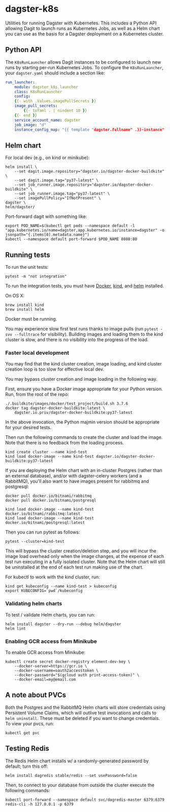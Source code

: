 # dagster-k8s

Utilities for running Dagster with Kubernetes. This includes a Python API allowing Dagit to launch
runs as Kubernetes Jobs, as well as a Helm chart you can use as the basis for a Dagster deployment
on a Kubernetes cluster.

## Python API

The `K8sRunLauncher` allows Dagit instances to be configured to launch new runs by starting per-run
Kubernetes Jobs. To configure the `K8sRunLauncher`, your `dagster.yaml` should include a section
like:

```yaml
run_launcher:
    module: dagster_k8s.launcher
    class: K8sRunLauncher
    config:
    {{- with .Values.imagePullSecrets }}
    image_pull_secrets:
        {{- toYaml . | nindent 10 }}
    {{- end }}
    service_account_name: dagster
    job_image: "d"
    instance_config_map: "{{ template "dagster.fullname" .}}-instance"
```

## Helm chart

For local dev (e.g., on kind or minikube):

    helm install \
        --set dagit.image.repository="dagster.io/dagster-docker-buildkite" \
        --set dagit.image.tag="py37-latest" \
        --set job_runner.image.repository="dagster.io/dagster-docker-buildkite" \
        --set job_runner.image.tag="py37-latest" \
        --set imagePullPolicy="IfNotPresent" \
    dagster \
    helm/dagster/

Port-forward dagit with something like:

    export POD_NAME=$(kubectl get pods --namespace default -l "app.kubernetes.io/name=dagster,app.kubernetes.io/instance=dagster" -o jsonpath="{.items[0].metadata.name}")
    kubectl --namespace default port-forward $POD_NAME 8080:80

## Running tests

To run the unit tests:

    pytest -m "not integration"

To run the integration tests, you must have [Docker](https://docs.docker.com/install/),
[kind](https://kind.sigs.k8s.io/docs/user/quick-start#installation),
and [helm](https://helm.sh/docs/intro/install/) installed.

On OS X:

    brew install kind
    brew install helm

Docker must be running.

You may experience slow first test runs thanks to image pulls (run `pytest -svv --fulltrace` for
visibility). Building images and loading them to the kind cluster is slow, and there is
no visibility into the progress of the load.

### Faster local development

You may find that the kind cluster creation, image loading, and kind cluster creation loop
is too slow for effective local dev.

You may bypass cluster creation and image loading in the following way.

First, ensure you have a Docker image appropriate for your Python version. Run, from the root of
the repo:

    ./.buildkite/images/docker/test_project/build.sh 3.7.6
    docker tag dagster-docker-buildkite:latest \
        dagster.io.priv/dagster-docker-buildkite:py37-latest

In the above invocation, the Python majmin version should be appropriate for your desired tests.

Then run the following commands to create the cluster and load the image. Note that there is no
feedback from the loading process.

    kind create cluster --name kind-test
    kind load docker-image --name kind-test dagster.io/dagster-docker-buildkite:py37-latest

If you are deploying the Helm chart with an in-cluster Postgres (rather than an external database),
and/or with dagster-celery workers (and a RabbitMQ), you'll also want to have images present for
rabbitmq and postgresql:

    docker pull docker.io/bitnami/rabbitmq
    docker pull docker.io/bitnami/postgresql

    kind load docker-image --name kind-test docker.io/bitnami/rabbitmq:latest
    kind load docker-image --name kind-test docker.io/bitnami/postgresql:latest

Then you can run pytest as follows:

    pytest --cluster=kind-test

This will bypass the cluster creation/deletion step, and you will incur the image load overhead
only when the image changes, at the expense of each test run executing in a fully isolated cluster.
Note that the Helm chart will still be uninstalled at the end of each test run making use of the
chart.

For kubectl to work with the kind cluster, run:

    kind get kubeconfig --name kind-test > kubeconfig
    export KUBECONFIG=`pwd`/kubeconfig

### Validating helm charts

To test / validate Helm charts, you can run:

```shell
helm install dagster --dry-run --debug helm/dagster
helm lint
```

### Enabling GCR access from Minikube

To enable GCR access from Minikube:

```
kubectl create secret docker-registry element-dev-key \
    --docker-server=https://gcr.io \
    --docker-username=oauth2accesstoken \
    --docker-password="$(gcloud auth print-access-token)" \
    --docker-email=my@email.com
```

## A note about PVCs

Both the Postgres and the RabbitMQ Helm charts will store credentials using Persistent Volume
Claims, which will outlive test invocations and calls to `helm uninstall`. These must be deleted if
you want to change credentials. To view your pvcs, run:

    kubectl get pvc

## Testing Redis

The Redis Helm chart installs w/ a randomly-generated password by default; turn this off:

```
helm install dagredis stable/redis --set usePassword=false
```

Then, to connect to your database from outside the cluster execute the following commands:

```
kubectl port-forward --namespace default svc/dagredis-master 6379:6379
redis-cli -h 127.0.0.1 -p 6379
```
